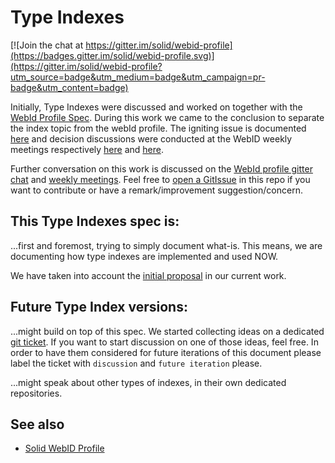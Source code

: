 # Type Indexes

[![Join the chat at https://gitter.im/solid/webid-profile](https://badges.gitter.im/solid/webid-profile.svg)](https://gitter.im/solid/webid-profile?utm_source=badge&utm_medium=badge&utm_campaign=pr-badge&utm_content=badge)

Initially, Type Indexes were discussed and worked on together with the [WebId Profile Spec](https://github.com/solid/webid-profile). During this work we came to the conclusion to separate the index topic from the webId profile. The igniting issue is documented [here](https://github.com/solid/webid-profile/issues/35) and decision discussions were conducted at the WebID weekly meetings respectively [here](https://github.com/solid/webid-profile/blob/main/meetings/2022-08-23.md#separation-of-index-content) and [here](https://github.com/solid/webid-profile/blob/main/meetings/2022-08-30.md#separation-of-index-content).

Further conversation on this work is discussed on the [WebId profile gitter chat](https://gitter.im/solid/webid-profile) and [weekly meetings](https://github.com/solid/webid-profile/tree/main/meetings). Feel free to [open a GitIssue](https://github.com/solid/type-indexes/issues/new) in this repo if you want to contribute or have a remark/improvement suggestion/concern.

## This Type Indexes spec is:
...first and foremost, trying to simply document what-is. This means, we are documenting how type indexes are implemented and used NOW.

We have taken into account the [initial proposal](https://github.com/solid/solid/blob/main/proposals/data-discovery.md#type-index-registry) in our current work.

## Future Type Index versions:
...might build on top of this spec. We started collecting ideas on a dedicated [git ticket](https://github.com/solid/type-indexes/issues/1). If you want to start discussion on one of those ideas, feel free. In order to have them considered for future iterations of this document please label the ticket with `discussion` and `future iteration` please.

...might speak about other types of indexes, in their own dedicated repositories.

## See also
* [Solid WebID Profile](https://github.com/solid/webid-profile)
